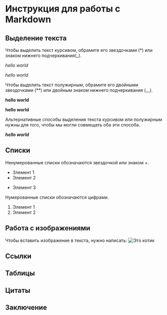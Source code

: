 # Инструкция для работы с Markdown

## Выделение текста

Чтобы выделить текст курсивом, обрамите его звездочками (*) или знаком нижнего подчеркивания(_).

*hello world*

_hello world_

Чтобы выделить текст полужирным, обрамите его двойными звездочками (**) или двойным знаком нижнего подчеркивания (__).

**hello world**

__hello world__

Альтернативные способы выделения текста курсивом или полужирным нужны для того, чтобы мы могли совмещать оба эти способа.

__*hello world*__


## Списки

Ненумерованные списки обозначаются звездочкой или знаком +. 

* Злемент 1
* Элемент 2
+ Элемент 3

Нумерованные списки обозначаются цифрами.

1. Элемент 1
2. Элемент 2

## Работа с изображениями

Чтобы вставить изображение в текста, нужно написать:
![Это котик](cat.jpg)

## Ссылки 

## Таблицы 

## Цитаты 

## Заключение 